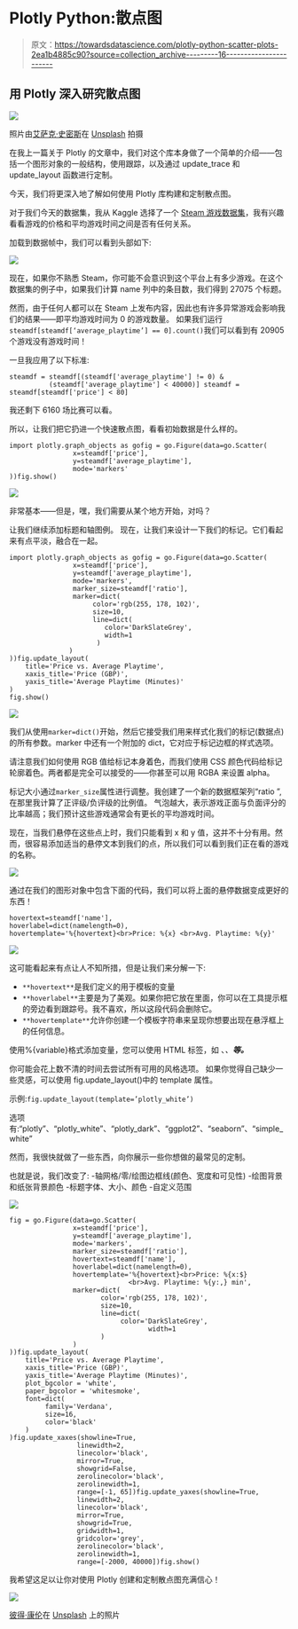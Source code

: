 # Plotly Python:散点图

> 原文：<https://towardsdatascience.com/plotly-python-scatter-plots-2ea1b4885c90?source=collection_archive---------16----------------------->

## 用 Plotly 深入研究散点图

![](img/2e00950dc8e1205e961cfbfe5218e5d1.png)

照片由[艾萨克·史密斯](https://unsplash.com/@isaacmsmith?utm_source=medium&utm_medium=referral)在 [Unsplash](https://unsplash.com?utm_source=medium&utm_medium=referral) 拍摄

在我上一篇关于 Plotly 的文章中，我们对这个库本身做了一个简单的介绍——包括一个图形对象的一般结构，使用跟踪，以及通过 update_trace 和 update_layout 函数进行定制。

今天，我们将更深入地了解如何使用 Plotly 库构建和定制散点图。

对于我们今天的数据集，我从 Kaggle 选择了一个 [Steam 游戏数据集](https://www.kaggle.com/nikdavis/steam-store-games)，我有兴趣看看游戏的价格和平均游戏时间之间是否有任何关系。

加载到数据帧中，我们可以看到头部如下:

![](img/9c7550588617c506c09f9dec0c039f45.png)

现在，如果你不熟悉 Steam，你可能不会意识到这个平台上有多少游戏。在这个数据集的例子中，如果我们计算 name 列中的条目数，我们得到 27075 个标题。

然而，由于任何人都可以在 Steam 上发布内容，因此也有许多异常游戏会影响我们的结果——即平均游戏时间为 0 的游戏数量。
如果我们运行`steamdf[steamdf[‘average_playtime’] == 0].count()`我们可以看到有 20905 个游戏没有游戏时间！

一旦我应用了以下标准:

```
steamdf = steamdf[(steamdf['average_playtime'] != 0) &
          (steamdf['average_playtime'] < 40000)] steamdf = steamdf[steamdf['price'] < 80]
```

我还剩下 6160 场比赛可以看。

所以，让我们把它扔进一个快速散点图，看看初始数据是什么样的。

```
import plotly.graph_objects as gofig = go.Figure(data=go.Scatter(
                x=steamdf['price'],
                y=steamdf['average_playtime'],
                mode='markers'
))fig.show()
```

![](img/88f3745883591129ebb49046113e380f.png)

非常基本——但是，嘿，我们需要从某个地方开始，对吗？

让我们继续添加标题和轴图例。
现在，让我们来设计一下我们的标记。它们看起来有点平淡，融合在一起。

```
import plotly.graph_objects as gofig = go.Figure(data=go.Scatter(
                x=steamdf['price'],
                y=steamdf['average_playtime'],
                mode='markers',
                marker_size=steamdf['ratio'],
                marker=dict(
                     color='rgb(255, 178, 102)',
                     size=10,
                     line=dict(
                        color='DarkSlateGrey',
                        width=1
                      )
               )
))fig.update_layout(
    title='Price vs. Average Playtime',
    xaxis_title='Price (GBP)',
    yaxis_title='Average Playtime (Minutes)'
)
fig.show()
```

![](img/3cf05c1b4f483ad76a781e2843131530.png)

我们从使用`marker=dict()`开始，然后它接受我们用来样式化我们的标记(数据点)的所有参数。marker 中还有一个附加的 dict，它对应于标记边框的样式选项。

请注意我们如何使用 RGB 值给标记本身着色，而我们使用 CSS 颜色代码给标记轮廓着色。两者都是完全可以接受的——你甚至可以用 RGBA 来设置 alpha。

标记大小通过`marker_size`属性进行调整。我创建了一个新的数据框架列“ratio ”,在那里我计算了正评级/负评级的比例值。
气泡越大，表示游戏正面与负面评分的比率越高；我们预计这些游戏通常会有更长的平均游戏时间。

现在，当我们悬停在这些点上时，我们只能看到 x 和 y 值，这并不十分有用。然而，很容易添加适当的悬停文本到我们的点，所以我们可以看到我们正在看的游戏的名称。

![](img/feee13ec0594721500976a23b1f6c4a8.png)

通过在我们的图形对象中包含下面的代码，我们可以将上面的悬停数据变成更好的东西！

```
hovertext=steamdf['name'],
hoverlabel=dict(namelength=0),
hovertemplate='%{hovertext}<br>Price: %{x} <br>Avg. Playtime: %{y}'
```

![](img/13072c55853d73240d1b249f83a2803d.png)

这可能看起来有点让人不知所措，但是让我们来分解一下:
- `**hovertext**`是我们定义的用于模板的变量
- `**hoverlabel**`主要是为了美观。如果你把它放在里面，你可以在工具提示框的旁边看到跟踪号。我不喜欢，所以这段代码会删除它。
- `**hovertemplate**`允许你创建一个模板字符串来呈现你想要出现在悬浮框上的任何信息。

使用%{variable}格式添加变量，您可以使用 HTML 标签，如
、*、**等。***

你可能会花上数不清的时间去尝试所有可用的风格选项。
如果你觉得自己缺少一些灵感，可以使用 fig.update_layout()中的 template 属性。

示例:`fig.update_layout(template=’plotly_white’)`

选项有:“plotly”、“plotly_white”、“plotly_dark”、“ggplot2”、“seaborn”、“simple_white”

然而，我很快就做了一些东西，向你展示一些你想做的最常见的定制。

也就是说，我们改变了:
-轴网格/零/绘图边框线(颜色、宽度和可见性)
-绘图背景和纸张背景颜色
-标题字体、大小、颜色
-自定义范围

![](img/80e615fffd0d26882a0b7b60c39eb86c.png)

```
fig = go.Figure(data=go.Scatter(
                x=steamdf['price'],
                y=steamdf['average_playtime'],
                mode='markers',
                marker_size=steamdf['ratio'],
                hovertext=steamdf['name'],
                hoverlabel=dict(namelength=0),
                hovertemplate='%{hovertext}<br>Price: %{x:$}
                              <br>Avg. Playtime: %{y:,} min',
                marker=dict(
                       color='rgb(255, 178, 102)',
                       size=10,
                       line=dict(
                            color='DarkSlateGrey',
                                   width=1
                       )
                )
))fig.update_layout(
    title='Price vs. Average Playtime',
    xaxis_title='Price (GBP)',
    yaxis_title='Average Playtime (Minutes)',
    plot_bgcolor = 'white',
    paper_bgcolor = 'whitesmoke',
    font=dict(
         family='Verdana',
         size=16,
         color='black'
    )
)fig.update_xaxes(showline=True,
                 linewidth=2,
                 linecolor='black',
                 mirror=True,
                 showgrid=False,
                 zerolinecolor='black',
                 zerolinewidth=1,
                 range=[-1, 65])fig.update_yaxes(showline=True,
                 linewidth=2,
                 linecolor='black',
                 mirror=True,
                 showgrid=True,
                 gridwidth=1,
                 gridcolor='grey',
                 zerolinecolor='black',
                 zerolinewidth=1,
                 range=[-2000, 40000])fig.show()
```

我希望这足以让你对使用 Plotly 创建和定制散点图充满信心！

![](img/8d87660115edb0ad58828b392e28488d.png)

[彼得·康伦](https://unsplash.com/@peterconlan?utm_source=medium&utm_medium=referral)在 [Unsplash](https://unsplash.com?utm_source=medium&utm_medium=referral) 上的照片